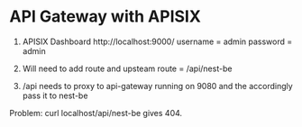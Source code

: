 # API Gateway with APISIX

1. APISIX Dashboard
  http://localhost:9000/
  username = admin
  password = admin

2. Will need to add route and upsteam
  route = /api/nest-be

3. /api needs to proxy to api-gateway running on 9080 and the accordingly pass it to nest-be

Problem: curl localhost/api/nest-be gives 404.
